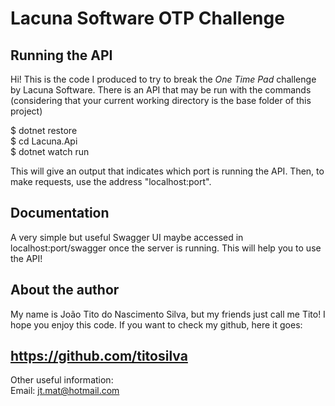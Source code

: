 # Lacuna Software OTP Challenge
## Running the API
Hi! This is the code I produced to try to break the _One Time Pad_ challenge by Lacuna Software. There is an API that may be run with the commands (considering that your current working directory is the base folder of this project)

$ dotnet restore  
$ cd Lacuna.Api  
$ dotnet watch run  

This will give an output that indicates which port is running the API. Then, to make requests, use the address "localhost:port".

## Documentation
A very simple but useful Swagger UI maybe accessed in localhost:port/swagger once the server is running. This will help you to use the API!

## About the author
My name is João Tito do Nascimento Silva, but my friends just call me Tito! I hope you enjoy this code. If you want to check my github, here it goes:

https://github.com/titosilva
---
Other useful information:  
Email: jt.mat@hotmail.com
